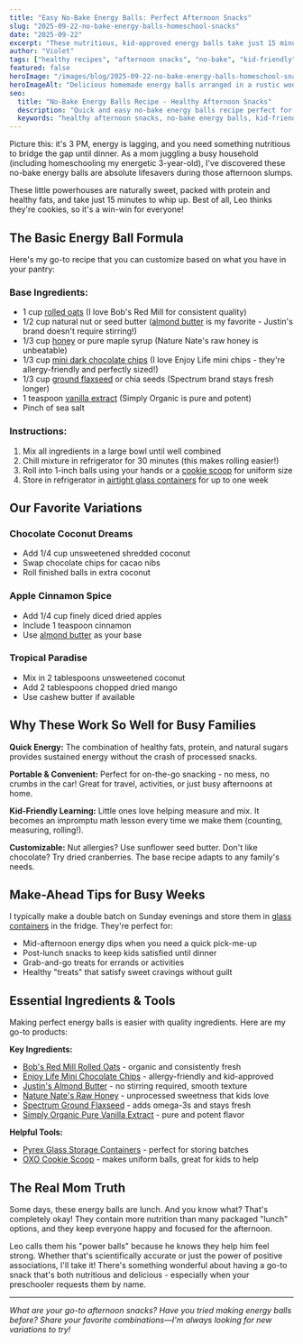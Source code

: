 ```yaml
---
title: "Easy No-Bake Energy Balls: Perfect Afternoon Snacks"
slug: "2025-09-22-no-bake-energy-balls-homeschool-snacks"
date: "2025-09-22"
excerpt: "These nutritious, kid-approved energy balls take just 15 minutes to make and provide sustained energy for busy afternoons. Plus, they're naturally sweetened and packed with wholesome ingredients!"
author: "Violet"
tags: ["healthy recipes", "afternoon snacks", "no-bake", "kid-friendly", "natural ingredients"]
featured: false
heroImage: "/images/blog/2025-09-22-no-bake-energy-balls-homeschool-snacks/energy-balls-hero.jpg"
heroImageAlt: "Delicious homemade energy balls arranged in a rustic wooden bowl, perfect healthy afternoon snack"
seo:
  title: "No-Bake Energy Balls Recipe - Healthy Afternoon Snacks"
  description: "Quick and easy no-bake energy balls recipe perfect for busy families. Naturally sweetened, nutritious, and kid-approved snacks ready in 15 minutes."
  keywords: "healthy afternoon snacks, no-bake energy balls, kid-friendly recipes, natural snacks"
---
```


Picture this: it's 3 PM, energy is lagging, and you need something nutritious to bridge the gap until dinner. As a mom juggling a busy household (including homeschooling my energetic 3-year-old), I've discovered these no-bake energy balls are absolute lifesavers during those afternoon slumps.

These little powerhouses are naturally sweet, packed with protein and healthy fats, and take just 15 minutes to whip up. Best of all, Leo thinks they're cookies, so it's a win-win for everyone!

## The Basic Energy Ball Formula

Here's my go-to recipe that you can customize based on what you have in your pantry:

### Base Ingredients:
- 1 cup [rolled oats](https://amzn.to/4mRy7bP) (I love Bob's Red Mill for consistent quality)
- 1/2 cup natural nut or seed butter ([almond butter](https://amzn.to/45PXtke) is my favorite - Justin's brand doesn't require stirring!)
- 1/3 cup [honey](https://amzn.to/4psWONx) or pure maple syrup (Nature Nate's raw honey is unbeatable)
- 1/3 cup [mini dark chocolate chips](https://amzn.to/4mQaJey) (I love Enjoy Life mini chips - they're allergy-friendly and perfectly sized!)
- 1/3 cup [ground flaxseed](https://amzn.to/3V0zrwG) or chia seeds (Spectrum brand stays fresh longer)
- 1 teaspoon [vanilla extract](https://amzn.to/481fTzN) (Simply Organic is pure and potent)
- Pinch of sea salt

### Instructions:
1. Mix all ingredients in a large bowl until well combined
2. Chill mixture in refrigerator for 30 minutes (this makes rolling easier!)
3. Roll into 1-inch balls using your hands or a [cookie scoop](https://amzn.to/3K8be5a) for uniform size
4. Store in refrigerator in [airtight glass containers](https://amzn.to/464RAyo) for up to one week

## Our Favorite Variations

### Chocolate Coconut Dreams
- Add 1/4 cup unsweetened shredded coconut
- Swap chocolate chips for cacao nibs
- Roll finished balls in extra coconut

### Apple Cinnamon Spice
- Add 1/4 cup finely diced dried apples
- Include 1 teaspoon cinnamon
- Use [almond butter](https://amzn.to/45PXtke) as your base

### Tropical Paradise
- Mix in 2 tablespoons unsweetened coconut
- Add 2 tablespoons chopped dried mango
- Use cashew butter if available

## Why These Work So Well for Busy Families

**Quick Energy:** The combination of healthy fats, protein, and natural sugars provides sustained energy without the crash of processed snacks.

**Portable & Convenient:** Perfect for on-the-go snacking - no mess, no crumbs in the car! Great for travel, activities, or just busy afternoons at home.

**Kid-Friendly Learning:** Little ones love helping measure and mix. It becomes an impromptu math lesson every time we make them (counting, measuring, rolling!).

**Customizable:** Nut allergies? Use sunflower seed butter. Don't like chocolate? Try dried cranberries. The base recipe adapts to any family's needs.

## Make-Ahead Tips for Busy Weeks

I typically make a double batch on Sunday evenings and store them in [glass containers](https://amzn.to/464RAyo) in the fridge. They're perfect for:

- Mid-afternoon energy dips when you need a quick pick-me-up
- Post-lunch snacks to keep kids satisfied until dinner  
- Grab-and-go treats for errands or activities
- Healthy "treats" that satisfy sweet cravings without guilt

## Essential Ingredients & Tools

Making perfect energy balls is easier with quality ingredients. Here are my go-to products:

**Key Ingredients:**
- [Bob's Red Mill Rolled Oats](https://amzn.to/4mRy7bP) - organic and consistently fresh
- [Enjoy Life Mini Chocolate Chips](https://amzn.to/4mQaJey) - allergy-friendly and kid-approved  
- [Justin's Almond Butter](https://amzn.to/45PXtke) - no stirring required, smooth texture
- [Nature Nate's Raw Honey](https://amzn.to/4psWONx) - unprocessed sweetness that kids love
- [Spectrum Ground Flaxseed](https://amzn.to/3V0zrwG) - adds omega-3s and stays fresh
- [Simply Organic Pure Vanilla Extract](https://amzn.to/481fTzN) - pure and potent flavor

**Helpful Tools:**
- [Pyrex Glass Storage Containers](https://amzn.to/464RAyo) - perfect for storing batches
- [OXO Cookie Scoop](https://amzn.to/3K8be5a) - makes uniform balls, great for kids to help

## The Real Mom Truth

Some days, these energy balls are lunch. And you know what? That's completely okay! They contain more nutrition than many packaged "lunch" options, and they keep everyone happy and focused for the afternoon.

Leo calls them his "power balls" because he knows they help him feel strong. Whether that's scientifically accurate or just the power of positive associations, I'll take it! There's something wonderful about having a go-to snack that's both nutritious and delicious - especially when your preschooler requests them by name.

---

*What are your go-to afternoon snacks? Have you tried making energy balls before? Share your favorite combinations—I'm always looking for new variations to try!*
